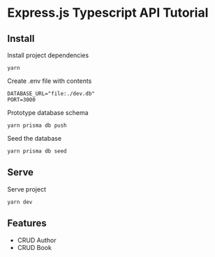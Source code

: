 # Express.js Typescript API Tutorial

## Install

Install project dependencies

```shell
yarn
```

Create .env file with contents

```dotenv
DATABASE_URL="file:./dev.db"
PORT=3000
```

Prototype database schema

```shell
yarn prisma db push
```

Seed the database

```shell
yarn prisma db seed
```

## Serve

Serve project

```shell
yarn dev
```

## Features

- CRUD Author
- CRUD Book
